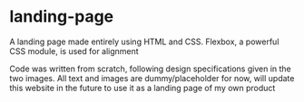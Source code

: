 # landing-page
A landing page made entirely using HTML and CSS. Flexbox, a powerful CSS module, is used for alignment

Code was written from scratch, following design specifications given in
the two images. All text and images are dummy/placeholder for now, will
update this website in the future to use it as a landing page of my own
product